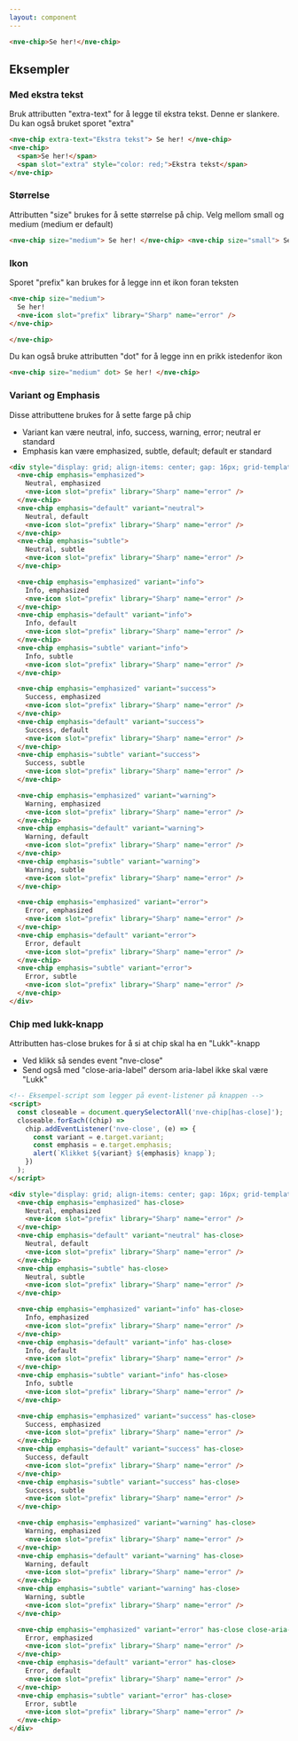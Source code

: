 ```yaml
---
layout: component
---
```


<CodeExamplePreview>

```html
<nve-chip>Se her!</nve-chip>
```

</CodeExamplePreview>

## Eksempler

### Med ekstra tekst

Bruk attributten "extra-text" for å legge til ekstra tekst. Denne er slankere.
Du kan også bruket sporet "extra"

<CodeExamplePreview>

```html
<nve-chip extra-text="Ekstra tekst"> Se her! </nve-chip>
<nve-chip>
  <span>Se her!</span>
  <span slot="extra" style="color: red;">Ekstra tekst</span>
</nve-chip>
```

</CodeExamplePreview>

### Størrelse

Attributten "size" brukes for å sette størrelse på chip. Velg mellom small og medium (medium er default)

<CodeExamplePreview>

```html
<nve-chip size="medium"> Se her! </nve-chip> <nve-chip size="small"> Se her! </nve-chip>
```

</CodeExamplePreview>

### Ikon

Sporet "prefix" kan brukes for å legge inn et ikon foran teksten

<CodeExamplePreview>

```html
<nve-chip size="medium">
  Se her!
  <nve-icon slot="prefix" library="Sharp" name="error" />
</nve-chip>

</nve-chip>
```

</CodeExamplePreview>

Du kan også bruke attributten "dot" for å legge inn en prikk istedenfor ikon

<CodeExamplePreview>

```html
<nve-chip size="medium" dot> Se her! </nve-chip>
```

</CodeExamplePreview>

### Variant og Emphasis

Disse attributtene brukes for å sette farge på chip

- Variant kan være neutral, info, success, warning, error; neutral er standard
- Emphasis kan være emphasized, subtle, default; default er standard

<CodeExamplePreview>

```html
<div style="display: grid; align-items: center; gap: 16px; grid-template-columns: repeat(3, max-content)">
  <nve-chip emphasis="emphasized">
    Neutral, emphasized
    <nve-icon slot="prefix" library="Sharp" name="error" />
  </nve-chip>
  <nve-chip emphasis="default" variant="neutral">
    Neutral, default
    <nve-icon slot="prefix" library="Sharp" name="error" />
  </nve-chip>
  <nve-chip emphasis="subtle">
    Neutral, subtle
    <nve-icon slot="prefix" library="Sharp" name="error" />
  </nve-chip>

  <nve-chip emphasis="emphasized" variant="info">
    Info, emphasized
    <nve-icon slot="prefix" library="Sharp" name="error" />
  </nve-chip>
  <nve-chip emphasis="default" variant="info">
    Info, default
    <nve-icon slot="prefix" library="Sharp" name="error" />
  </nve-chip>
  <nve-chip emphasis="subtle" variant="info">
    Info, subtle
    <nve-icon slot="prefix" library="Sharp" name="error" />
  </nve-chip>

  <nve-chip emphasis="emphasized" variant="success">
    Success, emphasized
    <nve-icon slot="prefix" library="Sharp" name="error" />
  </nve-chip>
  <nve-chip emphasis="default" variant="success">
    Success, default
    <nve-icon slot="prefix" library="Sharp" name="error" />
  </nve-chip>
  <nve-chip emphasis="subtle" variant="success">
    Success, subtle
    <nve-icon slot="prefix" library="Sharp" name="error" />
  </nve-chip>

  <nve-chip emphasis="emphasized" variant="warning">
    Warning, emphasized
    <nve-icon slot="prefix" library="Sharp" name="error" />
  </nve-chip>
  <nve-chip emphasis="default" variant="warning">
    Warning, default
    <nve-icon slot="prefix" library="Sharp" name="error" />
  </nve-chip>
  <nve-chip emphasis="subtle" variant="warning">
    Warning, subtle
    <nve-icon slot="prefix" library="Sharp" name="error" />
  </nve-chip>

  <nve-chip emphasis="emphasized" variant="error">
    Error, emphasized
    <nve-icon slot="prefix" library="Sharp" name="error" />
  </nve-chip>
  <nve-chip emphasis="default" variant="error">
    Error, default
    <nve-icon slot="prefix" library="Sharp" name="error" />
  </nve-chip>
  <nve-chip emphasis="subtle" variant="error">
    Error, subtle
    <nve-icon slot="prefix" library="Sharp" name="error" />
  </nve-chip>
</div>
```

</CodeExamplePreview>

### Chip med lukk-knapp

Attributten has-close brukes for å si at chip skal ha en "Lukk"-knapp

- Ved klikk så sendes event "nve-close"
- Send også med "close-aria-label" dersom aria-label ikke skal være "Lukk"

<CodeExamplePreview>

```html
<!-- Eksempel-script som legger på event-listener på knappen -->
<script>
  const closeable = document.querySelectorAll('nve-chip[has-close]');
  closeable.forEach((chip) =>
    chip.addEventListener('nve-close', (e) => {
      const variant = e.target.variant;
      const emphasis = e.target.emphasis;
      alert(`Klikket ${variant} ${emphasis} knapp`);
    })
  );
</script>

<div style="display: grid; align-items: center; gap: 16px; grid-template-columns: repeat(3, max-content)">
  <nve-chip emphasis="emphasized" has-close>
    Neutral, emphasized
    <nve-icon slot="prefix" library="Sharp" name="error" />
  </nve-chip>
  <nve-chip emphasis="default" variant="neutral" has-close>
    Neutral, default
    <nve-icon slot="prefix" library="Sharp" name="error" />
  </nve-chip>
  <nve-chip emphasis="subtle" has-close>
    Neutral, subtle
    <nve-icon slot="prefix" library="Sharp" name="error" />
  </nve-chip>

  <nve-chip emphasis="emphasized" variant="info" has-close>
    Info, emphasized
    <nve-icon slot="prefix" library="Sharp" name="error" />
  </nve-chip>
  <nve-chip emphasis="default" variant="info" has-close>
    Info, default
    <nve-icon slot="prefix" library="Sharp" name="error" />
  </nve-chip>
  <nve-chip emphasis="subtle" variant="info" has-close>
    Info, subtle
    <nve-icon slot="prefix" library="Sharp" name="error" />
  </nve-chip>

  <nve-chip emphasis="emphasized" variant="success" has-close>
    Success, emphasized
    <nve-icon slot="prefix" library="Sharp" name="error" />
  </nve-chip>
  <nve-chip emphasis="default" variant="success" has-close>
    Success, default
    <nve-icon slot="prefix" library="Sharp" name="error" />
  </nve-chip>
  <nve-chip emphasis="subtle" variant="success" has-close>
    Success, subtle
    <nve-icon slot="prefix" library="Sharp" name="error" />
  </nve-chip>

  <nve-chip emphasis="emphasized" variant="warning" has-close>
    Warning, emphasized
    <nve-icon slot="prefix" library="Sharp" name="error" />
  </nve-chip>
  <nve-chip emphasis="default" variant="warning" has-close>
    Warning, default
    <nve-icon slot="prefix" library="Sharp" name="error" />
  </nve-chip>
  <nve-chip emphasis="subtle" variant="warning" has-close>
    Warning, subtle
    <nve-icon slot="prefix" library="Sharp" name="error" />
  </nve-chip>

  <nve-chip emphasis="emphasized" variant="error" has-close close-aria-label="Custom label satt">
    Error, emphasized
    <nve-icon slot="prefix" library="Sharp" name="error" />
  </nve-chip>
  <nve-chip emphasis="default" variant="error" has-close>
    Error, default
    <nve-icon slot="prefix" library="Sharp" name="error" />
  </nve-chip>
  <nve-chip emphasis="subtle" variant="error" has-close>
    Error, subtle
    <nve-icon slot="prefix" library="Sharp" name="error" />
  </nve-chip>
</div>
```

</CodeExamplePreview>
